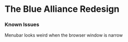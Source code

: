 The Blue Alliance Redesign
====================================


### Known Issues
Menubar looks weird when the browser window is narrow
